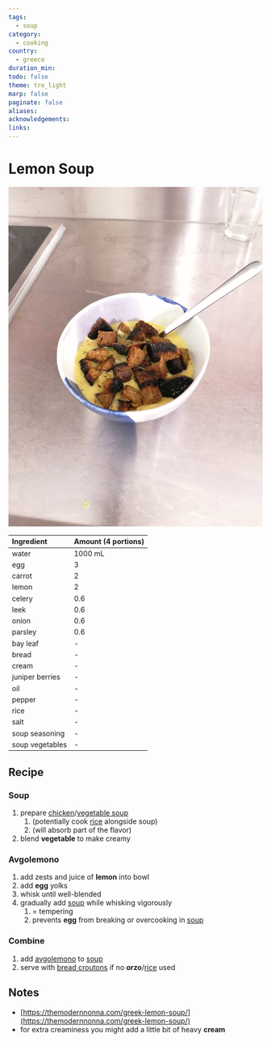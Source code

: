 ```yaml
---
tags:
  - soup
category:
  - cooking
country:
  - greece
duration_min: 
todo: false
theme: tre_light
marp: false
paginate: false
aliases: 
acknowledgements: 
links:
---
```



# Lemon Soup

![300](../gfx/IMG_20241201_182535.jpg)

|Ingredient|Amount (4 portions)|
| :- | :- |
|water|1000 mL|
|egg|3|
|carrot|2|
|lemon|2|
|celery|0.6|
|leek|0.6|
|onion|0.6|
|parsley|0.6|
|bay leaf|-|
|bread|-|
|cream|-|
|juniper berries|-|
|oil|-|
|pepper|-|
|rice|-|
|salt|-|
|soup seasoning|-|
|soup vegetables|-|

## Recipe

### Soup
1. prepare [chicken](./Soup_Chicken.md)/[vegetable soup](./Soup_Vegetables.md)
    1. (potentially cook [rice](./Rice.md) alongside soup)
    1. (will absorb part of the flavor)
1. blend **vegetable** to make creamy

### Avgolemono
1. add zests and juice of **lemon** into bowl
1. add **egg** yolks
1. whisk until well-blended
1. gradually add [soup](#soup) while whisking vigorously
    1. = tempering
    1. prevents **egg** from breaking or overcooking in [soup](#soup)

### Combine
1. add [avgolemono](#avgolemono) to [soup](#soup)
1. serve with [bread croutons](./BreadCroutons.md) if no **orzo**/[rice](./Rice.md) used

## Notes
* [https://themodernnonna.com/greek-lemon-soup/](https://themodernnonna.com/greek-lemon-soup/) 
* for extra creaminess you might add a little bit of heavy **cream**